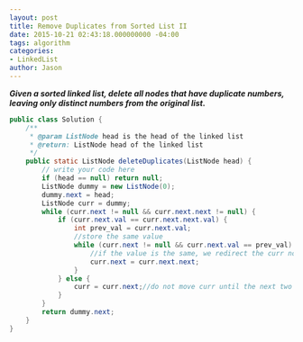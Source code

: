 ```yaml
---
layout: post
title: Remove Duplicates from Sorted List II
date: 2015-10-21 02:43:18.000000000 -04:00
tags: algorithm
categories:
- LinkedList
author: Jason
---
```

<p><strong><em>Given a sorted linked list, delete all nodes that have duplicate numbers, leaving only distinct numbers from the original list.</em></strong></p>


``` java
public class Solution {
    /**
     * @param ListNode head is the head of the linked list
     * @return: ListNode head of the linked list
     */
    public static ListNode deleteDuplicates(ListNode head) {
        // write your code here
        if (head == null) return null;
        ListNode dummy = new ListNode(0);
        dummy.next = head;
        ListNode curr = dummy;
        while (curr.next != null && curr.next.next != null) {
            if (curr.next.val == curr.next.next.val) {
                int prev_val = curr.next.val;
                //store the same value
                while (curr.next != null && curr.next.val == prev_val) {
                    //if the value is the same, we redirect the curr node
                    curr.next = curr.next.next;
                }
            } else {
                curr = curr.next;//do not move curr until the next two nodes are different
            }
        }
        return dummy.next;
    }
}
```
